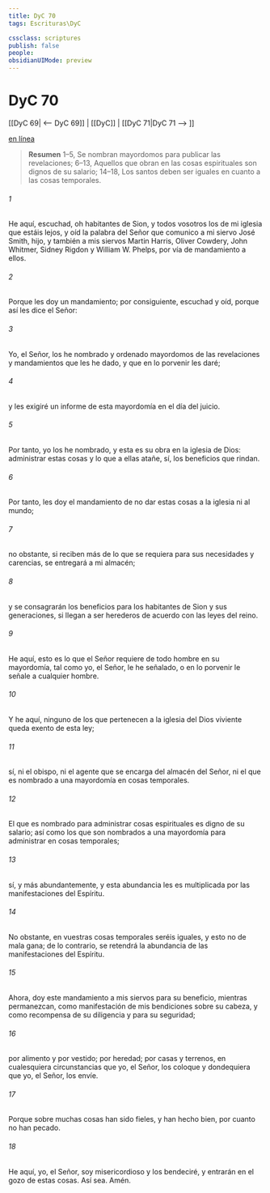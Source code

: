```yaml
---
title: DyC 70
tags: Escrituras\DyC

cssclass: scriptures
publish: false
people:
obsidianUIMode: preview
---
```


# DyC 70
[[DyC 69| <-- DyC 69]] | [[DyC]] | [[DyC 71|DyC 71 --> ]]

[en línea](https://churchofjesuschrist.org/study/scriptures/dc-testament/dc/70?lang=spa)

> __Resumen__
1–5, Se nombran mayordomos para publicar las revelaciones; 6–13, Aquellos que obran en las cosas espirituales son dignos de su salario; 14–18, Los santos deben ser iguales en cuanto a las cosas temporales.

###### 1 
He aquí, escuchad, oh habitantes de Sion, y todos vosotros los de mi iglesia que estáis lejos, y oíd la palabra del Señor que comunico a mi siervo José Smith, hijo, y también a mis siervos Martin Harris, Oliver Cowdery, John Whitmer, Sidney Rigdon y William W. Phelps, por vía de mandamiento a ellos.

###### 2 
Porque les doy un mandamiento; por consiguiente, escuchad y oíd, porque así les dice el Señor:

###### 3 
Yo, el Señor, los he nombrado y ordenado mayordomos de las revelaciones y mandamientos que les he dado, y que en lo porvenir les daré;

###### 4 
y les exigiré un informe de esta mayordomía en el día del juicio.

###### 5 
Por tanto, yo los he nombrado, y esta es su obra en la iglesia de Dios: administrar estas cosas y lo que a ellas atañe, sí, los beneficios que rindan.

###### 6 
Por tanto, les doy el mandamiento de no dar estas cosas a la iglesia ni al mundo;

###### 7 
no obstante, si reciben más de lo que se requiera para sus necesidades y carencias, se entregará a mi almacén;

###### 8 
y se consagrarán los beneficios para los habitantes de Sion y sus generaciones, si llegan a ser herederos de acuerdo con las leyes del reino.

###### 9 
He aquí, esto es lo que el Señor requiere de todo hombre en su mayordomía, tal como yo, el Señor, le he señalado, o en lo porvenir le señale a cualquier hombre.

###### 10 
Y he aquí, ninguno de los que pertenecen a la iglesia del Dios viviente queda exento de esta ley;

###### 11 
sí, ni el obispo, ni el agente que se encarga del almacén del Señor, ni el que es nombrado a una mayordomía en cosas temporales.

###### 12 
El que es nombrado para administrar cosas espirituales es digno de su salario; así como los que son nombrados a una mayordomía para administrar en cosas temporales;

###### 13 
sí, y más abundantemente, y esta abundancia les es multiplicada por las manifestaciones del Espíritu.

###### 14 
No obstante, en vuestras cosas temporales seréis iguales, y esto no de mala gana; de lo contrario, se retendrá la abundancia de las manifestaciones del Espíritu.

###### 15 
Ahora, doy este mandamiento a mis siervos para su beneficio, mientras permanezcan, como manifestación de mis bendiciones sobre su cabeza, y como recompensa de su diligencia y para su seguridad;

###### 16 
por alimento y por vestido; por heredad; por casas y terrenos, en cualesquiera circunstancias que yo, el Señor, los coloque y dondequiera que yo, el Señor, los envíe.

###### 17 
Porque sobre muchas cosas han sido fieles, y han hecho bien, por cuanto no han pecado.

###### 18 
He aquí, yo, el Señor, soy misericordioso y los bendeciré, y entrarán en el gozo de estas cosas. Así sea. Amén.

